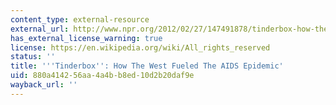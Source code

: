 ```yaml
---
content_type: external-resource
external_url: http://www.npr.org/2012/02/27/147491878/tinderbox-how-the-west-fueled-the-aids-epidemic
has_external_license_warning: true
license: https://en.wikipedia.org/wiki/All_rights_reserved
status: ''
title: '''Tinderbox'': How The West Fueled The AIDS Epidemic'
uid: 880a4142-56aa-4a4b-b8ed-10d2b20daf9e
wayback_url: ''
---
```

